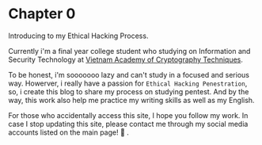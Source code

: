 # Chapter 0


Introducing to my Ethical Hacking Process.

<!--more-->

Currently i'm a final year college student who studying on Information and Security Technology at [Vietnam Academy of Cryptography Techniques](https://actvn.edu.vn/).

To be honest, i'm sooooooo lazy and can't study in a focused and serious way. Howerver, i really have a passion for `Ethical Hacking Penestration`, so, i create this blog to share my process on studying pentest. And by the way, this work also help me practice my writing skills as well as my English.

For those who accidentally access this site, I hope you follow my work. In case I stop updating this site, please contact me through my social media accounts listed on the main page! :rofl: .


